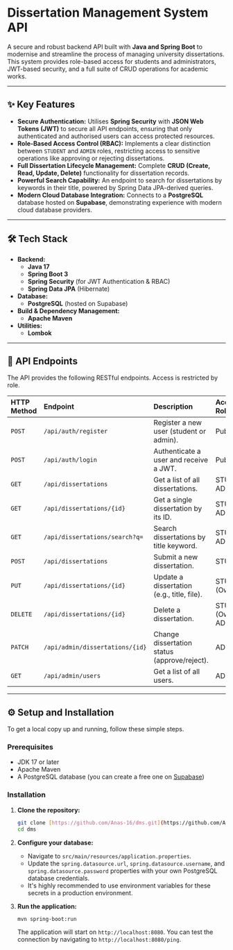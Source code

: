 # Dissertation Management System API

A secure and robust backend API built with **Java and Spring Boot** to modernise and streamline the process of managing university dissertations. This system provides role-based access for students and administrators, JWT-based security, and a full suite of CRUD operations for academic works.

---

## ✨ Key Features

* **Secure Authentication:** Utilises **Spring Security** with **JSON Web Tokens (JWT)** to secure all API endpoints, ensuring that only authenticated and authorised users can access protected resources.
* **Role-Based Access Control (RBAC):** Implements a clear distinction between `STUDENT` and `ADMIN` roles, restricting access to sensitive operations like approving or rejecting dissertations.
* **Full Dissertation Lifecycle Management:** Complete **CRUD (Create, Read, Update, Delete)** functionality for dissertation records.
* **Powerful Search Capability:** An endpoint to search for dissertations by keywords in their title, powered by Spring Data JPA-derived queries.
* **Modern Cloud Database Integration:** Connects to a **PostgreSQL** database hosted on **Supabase**, demonstrating experience with modern cloud database providers.

---

## 🛠️ Tech Stack

* **Backend:**
    * **Java 17**
    * **Spring Boot 3**
    * **Spring Security** (for JWT Authentication & RBAC)
    * **Spring Data JPA** (Hibernate)
* **Database:**
    * **PostgreSQL** (hosted on Supabase)
* **Build & Dependency Management:**
    * **Apache Maven**
* **Utilities:**
    * **Lombok**

---

## 🔌 API Endpoints

The API provides the following RESTful endpoints. Access is restricted by role.

| HTTP Method | Endpoint                       | Description                               | Access Role |
| :---------- | :----------------------------- | :---------------------------------------- | :---------- |
| `POST`      | `/api/auth/register`           | Register a new user (student or admin).   | Public      |
| `POST`      | `/api/auth/login`              | Authenticate a user and receive a JWT.    | Public      |
| `GET`       | `/api/dissertations`           | Get a list of all dissertations.          | STUDENT, ADMIN |
| `GET`       | `/api/dissertations/{id}`      | Get a single dissertation by its ID.      | STUDENT, ADMIN |
| `GET`       | `/api/dissertations/search?q=` | Search dissertations by title keyword.    | STUDENT, ADMIN |
| `POST`      | `/api/dissertations`           | Submit a new dissertation.                | STUDENT     |
| `PUT`       | `/api/dissertations/{id}`      | Update a dissertation (e.g., title, file).| STUDENT (Owner) |
| `DELETE`    | `/api/dissertations/{id}`      | Delete a dissertation.                    | STUDENT (Owner), ADMIN |
| `PATCH`     | `/api/admin/dissertations/{id}`| Change dissertation status (approve/reject). | ADMIN       |
| `GET`       | `/api/admin/users`             | Get a list of all users.                  | ADMIN       |

---

## ⚙️ Setup and Installation

To get a local copy up and running, follow these simple steps.

### Prerequisites

* JDK 17 or later
* Apache Maven
* A PostgreSQL database (you can create a free one on [Supabase](https://supabase.com/))

### Installation

1.  **Clone the repository:**
    ```sh
    git clone [https://github.com/Anas-16/dms.git](https://github.com/Anas-16/dms.git)
    cd dms
    ```

2.  **Configure your database:**
    * Navigate to `src/main/resources/application.properties`.
    * Update the `spring.datasource.url`, `spring.datasource.username`, and `spring.datasource.password` properties with your own PostgreSQL database credentials.
    * It's highly recommended to use environment variables for these secrets in a production environment.

3.  **Run the application:**
    ```sh
    mvn spring-boot:run
    ```
    The application will start on `http://localhost:8080`. You can test the connection by navigating to `http://localhost:8080/ping`.
